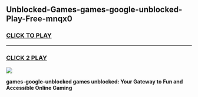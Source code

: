 
## Unblocked-Games-games-google-unblocked-Play-Free-mnqx0
<h3>
<a href="https://premium76.site?title=games-google-unblocked&ref=18A">CLICK TO PLAY</a></h3>
<hr>

<h3>
<a href="https://premium76.site?title=games-google-unblocked&ref=18A">CLICK 2 PLAY</a>
  
</h3>

<a href="https://premium76.site?title=games-google-unblocked&ref=18A"><img src="https://clearcache.store/games.png"></a>


**games-google-unblocked games unblocked: Your Gateway to Fun and Accessible Online Gaming**

